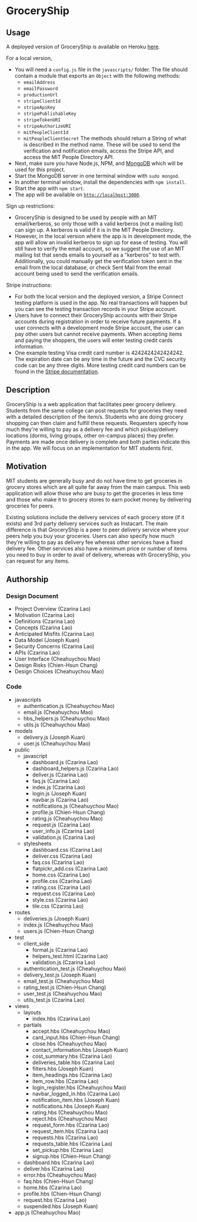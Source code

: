 # GroceryShip

## Usage
A deployed version of GroceryShip is available on Heroku [here](http://groceryship.herokuapp.com/).

For a local version,
- You will need a `config.js` file in the `javascripts/` folder. The file should contain a module that exports an `Object` with the following methods:
    - `emailAddress`
    - `emailPassword`
    - `productionUrl`
    - `stripeClientId`
    - `stripeApiKey`
    - `stripePublishableKey`
    - `stripeTokenURI`
    - `stripeAuthorizeURI`
    - `mitPeopleClientId`
    - `mitPeopleClientSecret`
The methods should return a String of what is described in the method name. These will be used to send the verification and notification emails, access the Stripe API, and access the MIT People Directory API.
- Next, make sure you have Node.js, NPM, and [MongoDB](https://www.mongodb.com/download-center?jmp=nav#community) which will be used for this project.
- Start the MongoDB server in one terminal window with `sudo mongod`.
- In another terminal window, install the dependencies with `npm install`.
- Start the app with `npm start`.
- The app will be available on [`http://localhost:3000`](http://localhost:3000).

Sign up restrictions:
- GroceryShip is designed to be used by people with an MIT email/kerberos, so only those with a valid kerberos (not a mailing list) can sign up. A kerberos is valid if it is in the MIT People Directory.
- However, in the local version where the app is in development mode, the app will allow an invalid kerberos to sign up for ease of testing. You will still have to verify the email account, so we suggest the use of an MIT mailing list that sends emails to yourself as a "kerberos" to test with. Additionally, you could manually get the verification token sent in the email from the local database, or check Sent Mail from the email account being used to send the verification emails.

Stripe instructions: 
- For both the local version and the deployed version, a Stripe Connect testing platform is used in the app. No real transactions will happen but you can see the testing transaction records in your Stripe account. 
- Users have to connect their GroceryShip accounts with their Stripe accounts during registration in order to receive future payments. If a user connects with a development mode Stripe account, the user can pay other users but cannot receive payments. When accepting items and paying the shoppers, the users will enter testing credit cards information. 
- One example testing Visa credit card number is 4242424242424242. The expiration date can be any time in the future and the CVC security code can be any three digits. More testing credit card numbers can be found in the [Stripe documentation](https://stripe.com/docs/testing#cards).

## Description
GroceryShip is a web application that facilitates peer grocery delivery. Students from the same college can post requests for groceries they need with a detailed description of the item/s. Students who are doing grocery shopping can then claim and fulfill these requests. Requesters specify how much they're willing to pay as a delivery fee and which pickup/delivery locations (dorms, living groups, other on-campus places) they prefer. Payments are made once delivery is complete and both parties indicate this in the app. We will focus on an implementation for MIT students first. 

## Motivation
MIT students are generally busy and do not have time to get groceries in grocery stores which are all quite far away from the main campus. This web application will allow those who are busy to get the groceries in less time and those who make it to grocery stores to earn pocket money by delivering groceries for peers. 

Existing solutions include the delivery services of each grocery store (if it exists) and 3rd party delivery services such as Instacart. The main difference is that GroceryShip is a peer to peer delivery service where your peers help you buy your groceries. Users can also specify how much they’re willing to pay as delivery fee whereas other services have a fixed delivery fee. Other services also have a minimum price or number of items you need to buy in order to avail of delivery, whereas with GroceryShip, you can request for any items.

## Authorship
### Design Document
- Project Overview (Czarina Lao)
- Motivation (Czarina Lao)
- Definitions (Czarina Lao)
- Concepts (Czarina Lao)
- Anticipated Misfits (Czarina Lao)
- Data Model (Joseph Kuan)
- Security Concerns (Czarina Lao)
- APIs (Czarina Lao)
- User Interface (Cheahuychou Mao)
- Design Risks (Chien-Hsun Chang)
- Design Choices (Cheahuychou Mao)

### Code
- javascripts
    - authentication.js (Cheahuychou Mao)
    - email.js (Cheahuychou Mao)
    - hbs_helpers.js (Cheahuychou Mao)
    - utils.js (Cheahuychou Mao)
- models
    - delivery.js (Joseph Kuan)
    - user.js (Cheahuychou Mao)
- public
    - javascript
        - dashboard.js (Czarina Lao)
        - dashboard_helpers.js (Czarina Lao)
        - deliver.js (Czarina Lao)
        - faq.js (Czarina Lao)
        - index.js (Czarina Lao)
        - login.js (Joseph Kuan)
        - navbar.js (Czarina Lao)
        - notifications.js (Cheahuychou Mao)
        - profile.js (Chien-Hsun Chang)
        - rating.js (Cheahuychou Mao)
        - request.js (Czarina Lao)
        - user_info.js (Czarina Lao)
        - validation.js (Czarina Lao)
    - stylesheets
        - dashboard.css (Czarina Lao)
        - deliver.css (Czarina Lao)
        - faq.css (Czarina Lao)
        - flatpickr_add.css (Czarina Lao)
        - home.css (Czarina Lao)
        - profile.css (Czarina Lao)
        - rating.css (Czarina Lao)
        - request.css (Czarina Lao)
        - style.css (Czarina Lao)
        - tile.css (Czarina Lao)
- routes
    - deliveries.js (Joseph Kuan)
    - index.js (Cheahuychou Mao)
    - users.js (Chien-Hsun Chang)
- test
    - client_side
        - format.js (Czarina Lao)
        - helpers_test.html (Czarina Lao)
        - validation.js (Czarina Lao)
    - authentication_test.js (Cheahuychou Mao)
    - delivery_test.js (Joseph Kuan)
    - email_test.js (Cheahuychou Mao)
    - rating_test.js (Chien-Hsun Chang)
    - user_test.js (Cheahuychou Mao)
    - utils_test.js (Czarina Lao)
- views
    - layouts
        - index.hbs (Czarina Lao)
    - partials
        - accept.hbs (Cheahuychou Mao)
        - card_input.hbs (Chien-Hsun Chang)
        - close.hbs (Cheahuychou Mao)
        - contact_information.hbs (Joseph Kuan)
        - cost_summary.hbs (Czarina Lao)
        - deliveries_table.hbs (Czarina Lao)
        - filters.hbs (Joseph Kuan)
        - item_headings.hbs (Czarina Lao)
        - item_row.hbs (Czarina Lao)
        - login_register.hbs (Cheahuychou Mao)
        - navbar_logged_in.hbs (Czarina Lao)
        - notification_item.hbs (Joseph Kuan)
        - notifications.hbs (Joseph Kuan)
        - rating.hbs (Cheahuychou Mao)
        - reject.hbs (Cheahuychou Mao)
        - request_form.hbs (Czarina Lao)
        - request_item.hbs (Czarina Lao)
        - requests.hbs (Czarina Lao)
        - requests_table.hbs (Czarina Lao)
        - set_pickup.hbs (Czarina Lao)
        - signup.hbs (Chien-Hsun Chang)
    - dashboard.hbs (Czarina Lao)
    - deliver.hbs (Czarina Lao)
    - error.hbs (Cheahuychou Mao)
    - faq.hbs (Chien-Hsun Chang)
    - home.hbs (Czarina Lao)
    - profile.hbs (Chien-Hsun Chang)
    - request.hbs (Czarina Lao)
    - suspended.hbs (Joseph Kuan)
- app.js (Cheahuychou Mao)
